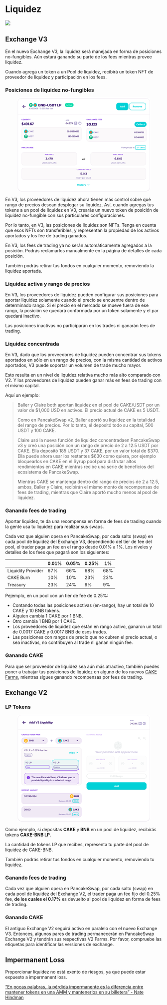 # Liquidez

![](https://gblobscdn.gitbook.com/assets%2F-MHREX7DHcljbY5IkjgJ%2F-Mb9Zry-ZB3tPvT1CIzP%2F-Mb9ovQQQR3i7hnjxvWU%2Fdocs%20masthead%20\(4\).png?alt=media\&token=858aed46-510e-46d3-95c0-aa5a4fa5ce07)

## Exchange V3 <a href="#03e94594-5a75-4687-b260-0dc69574b953" id="03e94594-5a75-4687-b260-0dc69574b953"></a>

En el nuevo Exchange V3, la liquidez será manejada en forma de posiciones no-fungibles. Aún estará ganando su parte de los fees mientras provee liquidez.

Cuando agrega un token a un Pool de liquidez, recibirá un token NFT de proveedor de liquidez y participación en los fees.

### **Posiciones de liquidez no-fungibles**

<figure><img src="../../.gitbook/assets/image (4).png" alt=""><figcaption></figcaption></figure>

En V3, los proveedores de liquidez ahora tienen más control sobre qué rango de precios desean desplegar su liquidez. Así, cuando agregas tus tokens a un pool de liquidez en V3, crearás un nuevo token de posición de liquidez no-fungible con sus particulares configuraciones.

Por lo tanto, en V3, las posiciones de liquidez son NFTs. Tenga en cuenta que esos NFTs son transferibles, y representan la propiedad de los activos aportados y los fee de trading ganados.

En V3, los fees de trading ya no serán automáticamente agregados a la posición. Podrás reclamarlos manualmente en la página de detalles de cada posición.

También podrás retirar tus fondos en cualquier momento, removiendo la liquidez aportada.

### **Liquidez activa y rango de precios**

En V3, los proveedores de liquidez pueden configurar sus posiciones para aportar liquidez solamente cuando el precio se encuentre dentro de determinado rango. Si el precio en el mercado se mueve fuera de ese rango, la posición se quedará conformada por un token solamente y el par quedará inactivo.

Las posiciones inactivas no participarán en los trades ni ganarán fees de trading.

### **Liquidez concentrada**

En V3, dado que los proveedores de liquidez pueden concentrar sus tokens aportados en sólo en un rango de precios, con la misma cantidad de activos aportados, V3 puede soportar un volumen de trade mucho mayor.

Esto resulta en un nivel de liquidez relativa mucho más alto comparado con V2. Y los proveedores de liquidez pueden ganar más en fees de trading con el mismo capital.

Aquí un ejemplo:

> Baller y Claire both aportan liquidez en el pool de CAKE/USDT por un valor de $1,000 USD en activos. El precio actual de CAKE es 5 USDT.
>
> Como en PancakeSwap v2, Baller aportó su liquidez en la totalidad del rango de precios. Por lo tanto, él depositó todo su capital, 500 USDT y 100 CAKE.
>
> Claire usó la nueva función de liquidez concentradaen PancakeSwap v3 y creó una posición con un rango de precio de 2 a 12.5 USDT por CAKE. Ella depositó 185 USDT y 37 CAKE, por un valor total de $370. Ella puede ahora usar los restantes $630 como quiera, por ejemplo bloquearlos en CAKE en el Syrup pool para disfrutar altos rendimientos en CAKE mientras recibe una serie de beneficios del ecosistema de PancakeSwap.
>
> Mientras CAKE se mantenga dentro del rango de precios de 2 a 12.5, ambos, Baller y Claire, recibirán el mismo monto de recompensas de fees de trading, mientras que Claire aportó mucho menos al pool de liquidez.

### **Ganando fees de trading**

Aportar liquidez, te da una recompensa en forma de fees de trading cuando la gente usa tu liquidez para realizar sus swaps.

Cada vez que alguien opera en PancakeSwap, por cada salto (swap) en cada pool de liquidez del Exchange V3, dependiendo del tier de fee del pool, el trader paga un fee en el rango desde 0.01% a 1%. Los niveles y detalles de los fees que pagará son los siguientes:

|                    | 0.01% | 0.05% | 0.25% | 1%  |
| ------------------ | ----- | ----- | ----- | --- |
| Liquidity Provider | 67%   | 66%   | 68%   | 68% |
| CAKE Burn          | 10%   | 10%   | 23%   | 23% |
| Treasury           | 23%   | 24%   | 9%    | 9%  |

Pejemplo, en un pool con un tier de fee de 0.25%:

* Contando todas las posiciones activas (en-rango), hay un total de 10 CAKE y 10 BNB tokens.
* Alguien cambia 1 CAKE por 1 BNB.
* Otro cambia 1 BNB por 1 CAKE.
* Los proveedores de liquidez que están en rango activo, ganaron un total de 0.0017 CAKE y 0.0017 BNB de esos trades.
* Las posiciones con rangos de precio que no cubren el precio actual, o sea inactivas, no contribuyen al trade ni ganan ningún fee.

### **Ganando CAKE**

Para que ser proveedor de liquidez sea aún más atractivo, también puedes poner a trabajar tus posiciones de liquidez en alguno de los nuevos [CAKE Farms](https://pancakeswap.finance/farms), mientras sigues ganando recompensas por fees de trading.



## Exchange V2

### LP Tokens

<figure><img src="../../.gitbook/assets/image (5).png" alt=""><figcaption></figcaption></figure>

Como ejemplo, si depositas **CAKE** y **BNB** en un pool de liquidez, recibirás tokens **CAKE-BNB LP**.

La cantidad de tokens LP que recibes, representa tu parte del pool de liquidez de CAKE-BNB.

También podrás retirar tus fondos en cualquier momento, removiendo tu liquidez.

### **Ganando fees de trading**

Cada vez que alguien opera en PancakeSwap, por cada salto (swap) en cada pool de liquidez del Exchange V2, el trader paga un fee fijo del 0.25% fee, **de los cuales el 0.17%** es devuelto al pool de liquidez en forma de fees de trading.

### **Ganando CAKE**

El antiguo Exchange V2 seguirá activo en paralelo con el nuevo Exchange V3. Entonces, algunos pares de trading permanecerán en PancakeSwap Exchange V2 y tendrán sus respectivas V2 Farms. Por favor, compruebe las etiquetas para identificar las versiones de exchange.

## Impermanent Loss <a href="#impermanent-loss" id="impermanent-loss"></a>

Proporcionar liquidez no está exento de riesgos, ya que puede estar expuesto a impermanent loss.

&#x20;[“En pocas palabras, la pérdida impermanente es la diferencia entre mantener tokens en una AMM y mantenerlos en su billetera” - Nate Hindman](https://blog.bancor.network/beginners-guide-to-getting-rekt-by-impermanent-loss-7c9510cb2f22)
